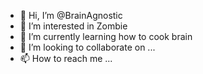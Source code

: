 - 👋 Hi, I’m @BrainAgnostic
- 👀 I’m interested in Zombie
- 🌱 I’m currently learning how to cook brain
- 💞️ I’m looking to collaborate on ...
- 📫 How to reach me ...

<!---
BrainAgnostic/BrainAgnostic is a ✨ special ✨ repository because its `README.md` (this file) appears on your GitHub profile.
You can click the Preview link to take a look at your changes.
--->
